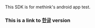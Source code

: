 This SDK is for methink's android app test. 
### This is a link to [한글](https://pages.github.com/) version
